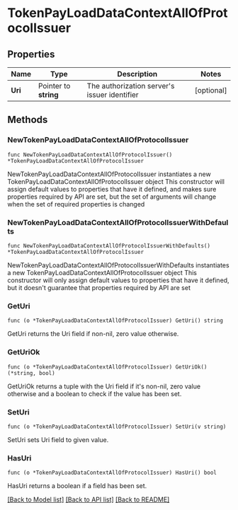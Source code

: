 # TokenPayLoadDataContextAllOfProtocolIssuer

## Properties

Name | Type | Description | Notes
------------ | ------------- | ------------- | -------------
**Uri** | Pointer to **string** | The authorization server&#39;s issuer identifier | [optional] 

## Methods

### NewTokenPayLoadDataContextAllOfProtocolIssuer

`func NewTokenPayLoadDataContextAllOfProtocolIssuer() *TokenPayLoadDataContextAllOfProtocolIssuer`

NewTokenPayLoadDataContextAllOfProtocolIssuer instantiates a new TokenPayLoadDataContextAllOfProtocolIssuer object
This constructor will assign default values to properties that have it defined,
and makes sure properties required by API are set, but the set of arguments
will change when the set of required properties is changed

### NewTokenPayLoadDataContextAllOfProtocolIssuerWithDefaults

`func NewTokenPayLoadDataContextAllOfProtocolIssuerWithDefaults() *TokenPayLoadDataContextAllOfProtocolIssuer`

NewTokenPayLoadDataContextAllOfProtocolIssuerWithDefaults instantiates a new TokenPayLoadDataContextAllOfProtocolIssuer object
This constructor will only assign default values to properties that have it defined,
but it doesn't guarantee that properties required by API are set

### GetUri

`func (o *TokenPayLoadDataContextAllOfProtocolIssuer) GetUri() string`

GetUri returns the Uri field if non-nil, zero value otherwise.

### GetUriOk

`func (o *TokenPayLoadDataContextAllOfProtocolIssuer) GetUriOk() (*string, bool)`

GetUriOk returns a tuple with the Uri field if it's non-nil, zero value otherwise
and a boolean to check if the value has been set.

### SetUri

`func (o *TokenPayLoadDataContextAllOfProtocolIssuer) SetUri(v string)`

SetUri sets Uri field to given value.

### HasUri

`func (o *TokenPayLoadDataContextAllOfProtocolIssuer) HasUri() bool`

HasUri returns a boolean if a field has been set.


[[Back to Model list]](../README.md#documentation-for-models) [[Back to API list]](../README.md#documentation-for-api-endpoints) [[Back to README]](../README.md)


